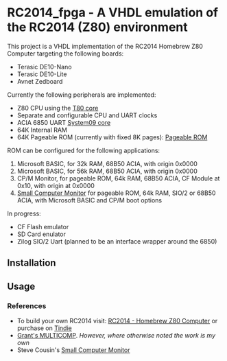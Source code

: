 RC2014_fpga - A VHDL emulation of the RC2014 (Z80) environment
========================================================

This project is a VHDL implementation of the RC2014 Homebrew Z80 Computer targeting the following boards:

* Terasic DE10-Nano
* Terasic DE10-Lite
* Avnet Zedboard 

Currently the following peripherals are implemented:

* Z80 CPU using the [T80 core](https://opencores.org/projects/t80)
* Separate and configurable CPU and UART clocks 
* ACIA 6850 UART [System09 core](https://opencores.org/projects/system09)
* 64K Internal RAM
* 64K Pageable ROM (currently with fixed 8K pages): [Pageable ROM](https://rc2014.co.uk/modules/pageable-rom/)

ROM can be configured for the following applications:
1. Microsoft BASIC, for 32k RAM, 68B50 ACIA, with origin 0x0000
2. Microsoft BASIC, for 56k RAM, 68B50 ACIA, with origin 0x0000
3. CP/M Monitor, for pageable ROM, 64k RAM, 68B50 ACIA, CF Module at 0x10, with origin at 0x0000
4. [Small Computer Monitor](https://smallcomputercentral.wordpress.com/small-computer-monitor/) for pageable ROM, 64k RAM, SIO/2 or 68B50 ACIA, with Microsoft BASIC and CP/M boot options

In progress:
* CF Flash emulator
* SD Card  enulator
* Zilog SIO/2 Uart (planned to be an interface wrapper around the 6850)

## Installation

## Usage

### References
* To build your own RC2014 visit: [RC2014 - Homebrew Z80 Computer](https://rc2014.co.uk/) or purchase on [Tindie](https://www.tindie.com/products/Semachthemonkey/rc2014-pro-homebrew-z80-computer-kit/?pt=ac_prod_search)
* [Grant's MULTICOMP](http://searle.hostei.com/grant/Multicomp/index.html). *However, where otherwise noted the work is my own*
* Steve Cousin's [Small Computer Monitor](https://smallcomputercentral.wordpress.com/small-computer-monitor/)
